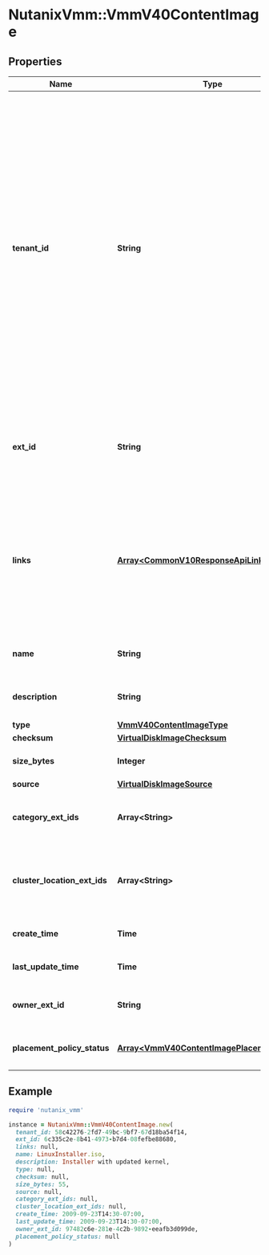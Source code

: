 # NutanixVmm::VmmV40ContentImage

## Properties

| Name | Type | Description | Notes |
| ---- | ---- | ----------- | ----- |
| **tenant_id** | **String** | A globally unique identifier that represents the tenant that owns this entity. The system automatically assigns it, and it and is immutable from an API consumer perspective (some use cases may cause this Id to change - For instance, a use case may require the transfer of ownership of the entity, but these cases are handled automatically on the server).  | [optional][readonly] |
| **ext_id** | **String** | A globally unique identifier of an instance that is suitable for external consumption.  | [optional][readonly] |
| **links** | [**Array&lt;CommonV10ResponseApiLink&gt;**](CommonV10ResponseApiLink.md) | A HATEOAS style link for the response.  Each link contains a user-friendly name identifying the link and an address for retrieving the particular resource.  | [optional][readonly] |
| **name** | **String** | The user-defined name of an image. |  |
| **description** | **String** | The user-defined description of an image. | [optional] |
| **type** | [**VmmV40ContentImageType**](VmmV40ContentImageType.md) |  |  |
| **checksum** | [**VirtualDiskImageChecksum**](VirtualDiskImageChecksum.md) |  | [optional] |
| **size_bytes** | **Integer** | The size of an image in bytes. | [optional][readonly] |
| **source** | [**VirtualDiskImageSource**](VirtualDiskImageSource.md) |  | [optional] |
| **category_ext_ids** | **Array&lt;String&gt;** | List of external identifier of the category for an image. | [optional] |
| **cluster_location_ext_ids** | **Array&lt;String&gt;** | List of external identifier of the cluster where the image is located. | [optional] |
| **create_time** | **Time** | Image creation time. | [optional][readonly] |
| **last_update_time** | **Time** | Last updated time of an image. | [optional][readonly] |
| **owner_ext_id** | **String** | External identifier of the owner of the image. | [optional][readonly] |
| **placement_policy_status** | [**Array&lt;VmmV40ContentImagePlacementStatus&gt;**](VmmV40ContentImagePlacementStatus.md) | Status of an image placement policy. | [optional][readonly] |

## Example

```ruby
require 'nutanix_vmm'

instance = NutanixVmm::VmmV40ContentImage.new(
  tenant_id: 58c42276-2fd7-49bc-9bf7-67d18ba54f14,
  ext_id: 6c335c2e-8b41-4973-b7d4-08fefbe88680,
  links: null,
  name: LinuxInstaller.iso,
  description: Installer with updated kernel,
  type: null,
  checksum: null,
  size_bytes: 55,
  source: null,
  category_ext_ids: null,
  cluster_location_ext_ids: null,
  create_time: 2009-09-23T14:30-07:00,
  last_update_time: 2009-09-23T14:30-07:00,
  owner_ext_id: 97482c6e-281e-4c2b-9892-eeafb3d099de,
  placement_policy_status: null
)
```

